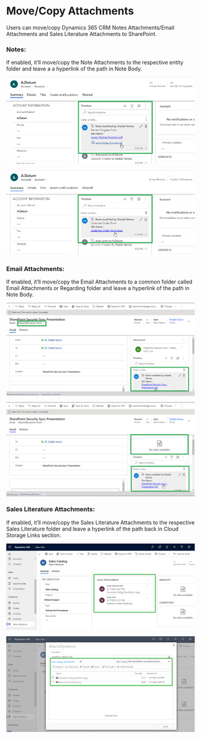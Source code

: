 # Move/Copy Attachments

Users can move/copy Dynamics 365 CRM Notes Attachments/Email Attachments and Sales Literature Attachments to SharePoint.

### **Notes:**&#x20;

If enabled, it’ll move/copy the Note Attachments to the respective entity folder and leave a a hyperlink of the path in Note Body.

![Copy Notes](../../.gitbook/assets/NotesCopyScreenshot.png)

![Move Notes](<../../.gitbook/assets/NotesMoveScreenshot (1).png>)

### Email Attachments:

If enabled, it’ll move/copy the Email Attachments to a common folder called Email Attachments or Regarding folder and leave a hyperlink of the path in Note Body.

![Copy Email Attachment](<../../.gitbook/assets/EmailCopy (1).png>)

![Move Email Attachment](../../.gitbook/assets/EmailMove.png)

### Sales Literature Attachments:

If enabled, it’ll move/copy the Sales Literature Attachments to the respective Sales Literature folder and leave a hyperlink of the path back in Cloud Storage Links section.

![](<../../.gitbook/assets/Sales Literature Attachments 1.png>)

![](<../../.gitbook/assets/Sales Literature Attachments 2.png>)

